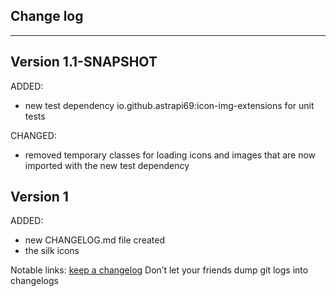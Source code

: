 ## Change log
----------------------

Version 1.1-SNAPSHOT
-------------

ADDED:

- new test dependency io.github.astrapi69:icon-img-extensions for unit tests

CHANGED:

- removed temporary classes for loading icons and images that are now imported with the new test dependency

Version 1
-------------

ADDED:

- new CHANGELOG.md file created
- the silk icons

Notable links:
[keep a changelog](http://keepachangelog.com/en/1.0.0/) Don’t let your friends dump git logs into changelogs

